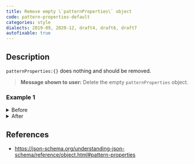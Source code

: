 ```yaml
---
title: Remove empty \`patternProperties\` object
code: pattern-properties-default
categories: style
dialects: 2019-09, 2020-12, draft4, draft6, draft7
autofixable: true
---
```


## Description
`patternProperties:{}` does nothing and should be removed.

> **Message shown to user:**
> Delete the empty `patternProperties` object.

### Example 1
<details><summary>Before</summary>
```json
{
  "type": "object",
  "patternProperties": {}
}
```
</details>

<details><summary>After</summary>
```json
{
  "type": "object"
}
```
</details>

## References
* <https://json-schema.org/understanding-json-schema/reference/object.html#pattern-properties>
